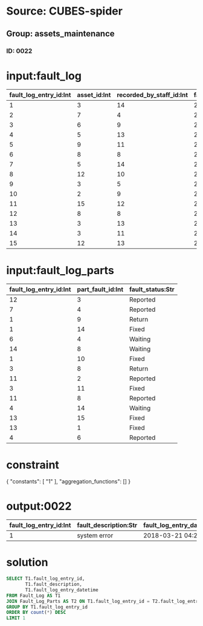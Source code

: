 # Source: CUBES-spider
## Group: assets_maintenance
### ID: 0022

# input:fault_log

| fault_log_entry_id:Int | asset_id:Int | recorded_by_staff_id:Int | fault_log_entry_datetime:Str | fault_description:Str | other_fault_details:Str |
|---|---|---|---|---|---|
| 1 | 3 | 14 | 2018-03-21 04:25:00 | system error | nan |
| 2 | 7 | 4 | 2018-03-13 09:43:05 | system error | nan |
| 3 | 6 | 9 | 2018-02-24 09:28:20 | system error | nan |
| 4 | 5 | 13 | 2018-02-28 02:07:36 | failed parts | nan |
| 5 | 9 | 11 | 2018-03-02 03:14:46 | system error | nan |
| 6 | 8 | 8 | 2018-02-28 20:15:25 | failed parts | nan |
| 7 | 5 | 14 | 2018-03-05 09:44:08 | system error | nan |
| 8 | 12 | 10 | 2018-03-19 04:24:18 | failed parts | nan |
| 9 | 3 | 5 | 2018-03-06 15:52:54 | system error | nan |
| 10 | 2 | 9 | 2018-03-03 10:41:52 | failed parts | nan |
| 11 | 15 | 12 | 2018-03-21 15:02:17 | failed parts | nan |
| 12 | 8 | 8 | 2018-03-10 07:08:34 | system error | nan |
| 13 | 3 | 13 | 2018-03-11 14:00:39 | system error | nan |
| 14 | 3 | 11 | 2018-02-27 11:34:20 | failed parts | nan |
| 15 | 12 | 13 | 2018-03-01 08:52:58 | system error | nan |

# input:fault_log_parts

| fault_log_entry_id:Int | part_fault_id:Int | fault_status:Str |
|---|---|---|
| 12 | 3 | Reported |
| 7 | 4 | Reported |
| 1 | 9 | Return |
| 1 | 14 | Fixed |
| 6 | 4 | Waiting |
| 14 | 8 | Waiting |
| 1 | 10 | Fixed |
| 3 | 8 | Return |
| 11 | 2 | Reported |
| 3 | 11 | Fixed |
| 11 | 8 | Reported |
| 4 | 14 | Waiting |
| 13 | 15 | Fixed |
| 13 | 1 | Fixed |
| 4 | 6 | Reported |

# constraint

{
  "constants": [
    "1"
  ],
  "aggregation_functions": []
}

# output:0022

| fault_log_entry_id:Int | fault_description:Str | fault_log_entry_datetime:Str |
|---|---|---|
| 1 | system error | 2018-03-21 04:25:00 |

# solution

```sql
SELECT T1.fault_log_entry_id,
       T1.fault_description,
       T1.fault_log_entry_datetime
FROM Fault_Log AS T1
JOIN Fault_Log_Parts AS T2 ON T1.fault_log_entry_id = T2.fault_log_entry_id
GROUP BY T1.fault_log_entry_id
ORDER BY count(*) DESC
LIMIT 1
```
